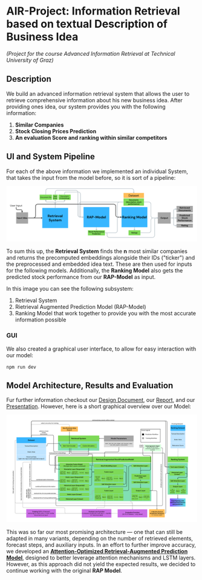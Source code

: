 # AIR-Project: Information Retrieval based on textual Description of Business Idea
*(Project for the course Advanced Information Retrieval at Technical University of Graz)*
## Description
We build an advanced information retrieval system that allows the user to retrieve comprehensive information about his
new business idea. After providing ones idea, our system provides you with the following information:
1. **Similar Companies**
2. **Stock Closing Prices Prediction**
3. **An evaluation Score and ranking within similar competitors**
## UI and System Pipeline
For each of the above information we implemented an individual System, that takes the input from the model before, so it
is sort of a pipeline:

![SubSystem Pipeline](/Documents/Images/AIR%20-%20User%20Interaction%20Pipeline%20V2.png "System Pipeline")

To sum this up, the **Retrieval System** finds the **n** most similar companies and returns the precomputed embeddings
alongside their IDs ("ticker") and the preprocessed and embedded idea text. These are then used for inputs for the following
models. Additionally, the **Ranking Model** also gets the predicted stock performance from our **RAP-Model** as input.

In this image you can see the following subsystem:
1. Retrieval System
2. Rietrieval Augmented Prediction Model (RAP-Model)
3. Ranking Model
that work together to provide you with the most accurate information possible

### GUI
We also created a graphical user interface, to allow for easy interaction with our model:
```
npm run dev
```

## Model Architecture, Results and Evaluation
Fur further information checkout our [Design Document](/Documents/Design%20Document/AIR_DD_G09_V2.pdf), our [Report](/Documents/Report/Report.pdf), and our [Presentation](/Documents/Presentation/Presentation.pdf).
However, here is a short graphical overview over our Model:

![System Architecture Image](/Documents/Images/AIR%20-%20RAPM%20Architecture.png "System architecture")


This was so far our most promising architecture — one that can still be adapted in many variants, depending on the number of retrieved elements, forecast steps, and auxiliary inputs. In an effort to further improve accuracy, we developed an [**Attention-Optimized Retrieval-Augmented Prediction Model**](https://github.com/jonnyCap/AIR-Project/blob/attention_fix/PredictionModel/AttentionOptimizedRetrievalAugmentedPredictionModel.ipynb), designed to better leverage attention mechanisms and LSTM layers. However, as this approach did not yield the expected results, we decided to continue working with the original **RAP Model**.

